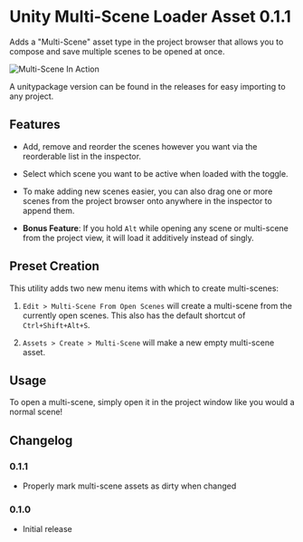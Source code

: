 Unity Multi-Scene Loader Asset 0.1.1
===
Adds a "Multi-Scene" asset type in the project browser that allows you to compose and save multiple scenes to be opened at once.

![Multi-Scene In Action](https://i.imgur.com/axA9AJX.gif)

A unitypackage version can be found in the releases for easy importing to any project.

## Features
* Add, remove and reorder the scenes however you want via the reorderable list in the inspector. 

* Select which scene you want to be active when loaded with the toggle.
* To make adding new scenes easier, you can also drag one or more scenes from the project browser onto anywhere in the inspector to append them. 
* **Bonus Feature**: If you hold `Alt` while opening any scene or multi-scene from the project view, it will load it additively instead of singly. 

## Preset Creation

This utility adds two new menu items with which to create multi-scenes:

1. `Edit > Multi-Scene From Open Scenes` will create a multi-scene from the currently open scenes. This also has the default shortcut of `Ctrl+Shift+Alt+S`.

2. `Assets > Create > Multi-Scene` will make a new empty multi-scene asset.


## Usage

To open a multi-scene, simply open it in the project window like you would a normal scene!

## Changelog

### 0.1.1

- Properly mark multi-scene assets as dirty when changed

### 0.1.0

- Initial release
